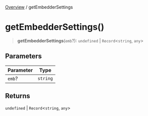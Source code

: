 [Overview](../index.md) / getEmbedderSettings

# getEmbedderSettings()

> **getEmbedderSettings**(`emb`?): `undefined` \| `Record`\<`string`, `any`\>

## Parameters

| Parameter | Type |
| ------ | ------ |
| `emb`? | `string` |

## Returns

`undefined` \| `Record`\<`string`, `any`\>
